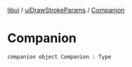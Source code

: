 [libui](../index.md) / [uiDrawStrokeParams](index.md) / [Companion](./-companion.md)

# Companion

`companion object Companion : Type`